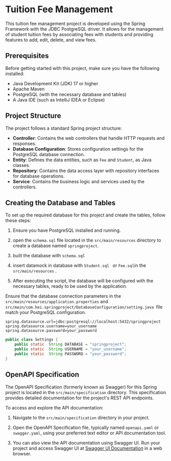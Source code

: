 # Tuition Fee Management

This tuition fee management project is developed using the Spring Framework with the JDBC PostgreSQL driver. It allows for the management of student tuition fees by associating fees with students and providing features to add, edit, delete, and view fees.

## Prerequisites
Before getting started with this project, make sure you have the following installed:

- Java Development Kit (JDK) 17 or higher
- Apache Maven
- PostgreSQL (with the necessary database and tables)
- A Java IDE (such as IntelliJ IDEA or Eclipse)

## Project Structure

The project follows a standard Spring project structure:

- **Controller**: Contains the web controllers that handle HTTP requests and responses.
- **Database Configuration**: Stores configuration settings for the PostgreSQL database connection.
- **Entity**: Defines the data entities, such as `Fee` and `Student`, as Java classes.
- **Repository**: Contains the data access layer with repository interfaces for database operations.
- **Service**: Contains the business logic and services used by the controllers.

## Creating the Database and Tables

To set up the required database for this project and create the tables, follow these steps:

1. Ensure you have PostgreSQL installed and running.

3.  open the `schema.sql` file located in the `src/main/resources` directory to create a database named `springproject`.

4.  built the database with  `schema.sql`

5. insert datamock in database with `Student.sql ` or `Fee.sql`in the `src/main/resources` .

6. After executing the script, the database will be configured with the necessary tables, ready to be used by the application.

Ensure that the database connection parameters in the `src/main/resources/application.properties` and
`src/main/com.hei.springproject/DatabaseConfiguration/setting.java `file match your PostgreSQL configuration.

```properties
spring.datasource.url=jdbc:postgresql://localhost:5432/springproject
spring.datasource.username=your_username
spring.datasource.password=your_password
```

```java
public class Settings {
    public static  String DATABASE = "springproject";
    public static  String USERNAME = "your_username";
    public static  String PASSWORD = "your_password";
}

```
## OpenAPI Specification

The OpenAPI Specification (formerly known as Swagger) for this Spring project is located in the `src/main/specification` directory. This specification provides detailed documentation for the project's REST API endpoints.

To access and explore the API documentation:

1. Navigate to the `src/main/specification` directory in your project.

2. Open the OpenAPI Specification file, typically named `openapi.yaml` or `swagger.yaml`, using your preferred text editor or API documentation tool.

3. You can also view the API documentation using Swagger UI. Run your project and access Swagger UI at [Swagger UI Documentation](https://petstore.swagger.io/?url=https://raw.githubusercontent.com/FanomezanaNat/SpringProject/main/src/main/specification/Tuition%20management.yaml) in a web browser.
